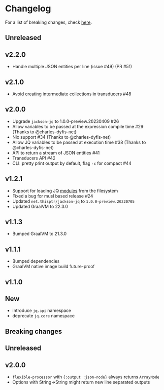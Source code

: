# Changelog

For a list of breaking changes, check [here](#breaking-changes).

## Unreleased

## v2.2.0

- Handle multiple JSON entities per line (issue #49) (PR #51)

## v2.1.0

- Avoid creating intermediate collections in transducers #48

## v2.0.0

- Upgrade `jackson-jq` to 1.0.0-preview.20230409 #26
- Allow variables to be passed at the expression compile time #29 (Thanks to @charles-dyfis-net)
- Nix support #34 (Thanks to @charles-dyfis-net)
- Allow JQ variables to be passed at execution time #38 (Thanks to @charles-dyfis-net)
- API to return a stream of JSON entities #41
- Transducers API #42
- CLI: pretty print output by default, flag `-c` for compact #44

## v1.2.1

- Support for loading JQ [modules](https://stedolan.github.io/jq/manual/#Modules) from the filesystem
- Fixed a bug for musl based release #24
- Updated `net.thisptr/jackson-jq` to `1.0.0-preview.20220705`
- Updated GraalVM to 22.3.0

## v1.1.3

- Bumped GraalVM to 21.3.0

## v1.1.1

- Bumped dependencies
- GraalVM native image build future-proof

## v1.1.0

## New

- introduce `jq.api` namespace
- deprecate `jq.core` namespace

## Breaking changes

## Unreleased

## v2.0.0

- `flexible-processor` with `{:output :json-node}` always returns `ArrayNode`
- Options with String->String might return new line separated outputs
